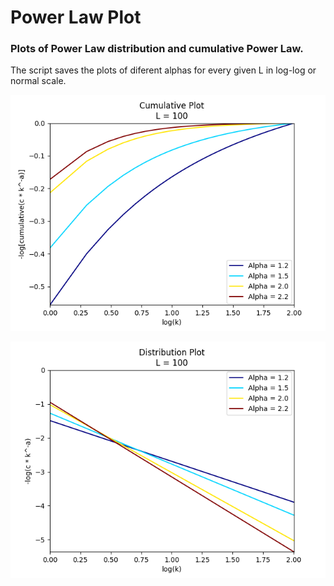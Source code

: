 # Power Law Plot
### Plots of Power Law distribution and cumulative Power Law.

 The script saves the plots of diferent alphas for every given L in log-log or normal scale.

 ![Alt text](./images/cumulative_L100_log.png?raw=true "Cumulative Plot for L=100")

 ![Alt text](./images/distribution_L100_log.png?raw=true "Cumulative Plot for L=100")
